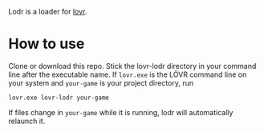 Lodr is a loader for [lovr](https://lovr.org/).

# How to use

Clone or download this repo. Stick the lovr-lodr directory in your command line after the executable name. If `lovr.exe` is the LÖVR command line on your system and `your-game` is your project directory, run

    lovr.exe lovr-lodr your-game

If files change in `your-game` while it is running, lodr will automatically relaunch it.
